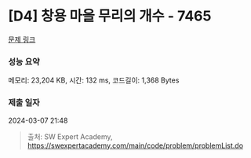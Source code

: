 # [D4] 창용 마을 무리의 개수 - 7465 

[문제 링크](https://swexpertacademy.com/main/code/problem/problemDetail.do?contestProbId=AWngfZVa9XwDFAQU) 

### 성능 요약

메모리: 23,204 KB, 시간: 132 ms, 코드길이: 1,368 Bytes

### 제출 일자

2024-03-07 21:48



> 출처: SW Expert Academy, https://swexpertacademy.com/main/code/problem/problemList.do